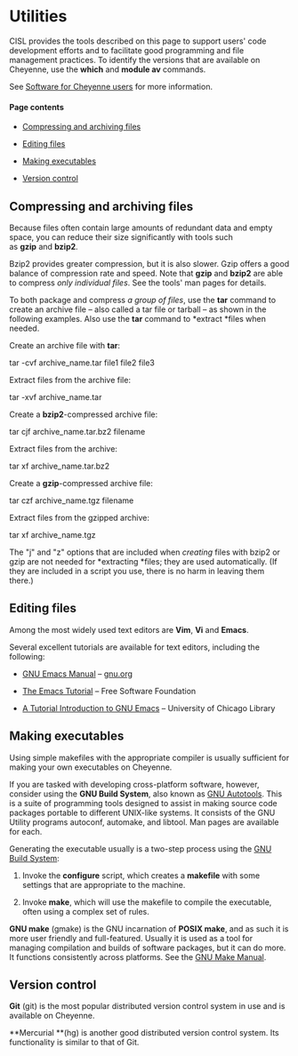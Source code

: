 # Utilities

CISL provides the tools described on this page to support users' code
development efforts and to facilitate good programming and file
management practices. To identify the versions that are available on
Cheyenne, use the **which** and **module av** commands.

See [<u>Software for Cheyenne
users</u>](file:////display/RC/Software+on+Cheyenne) for more
information.

#### Page contents

- [Compressing and archiving
  files](#Utilities-Compressingandarchivingfiles)

- [Editing files](#Utilities-Editingfiles)

- [Making executables](#Utilities-Makingexecutables)

- [Version control](#Utilities-Versioncontrol)

## Compressing and archiving files

Because files often contain large amounts of redundant data and empty
space, you can reduce their size significantly with tools such
as **gzip** and **bzip2**.

Bzip2 provides greater compression, but it is also slower. Gzip offers a
good balance of compression rate and speed. Note
that **gzip** and **bzip2** are able to compress *only individual
files*. See the tools' man pages for details.

To both package and compress *a group of files*, use the **tar** command
to create an archive file – also called a tar file or tarball – as shown
in the following examples. Also use the **tar** command
to *extract *files when needed.

Create an archive file with **tar**:

tar -cvf archive_name.tar file1 file2 file3

Extract files from the archive file:

tar -xvf archive_name.tar

Create a **bzip2**-compressed archive file:

tar cjf archive_name.tar.bz2 filename

Extract files from the archive:

tar xf archive_name.tar.bz2

Create a **gzip**-compressed archive file:

tar czf archive_name.tgz filename

Extract files from the gzipped archive:

tar xf archive_name.tgz

The "j" and "z" options that are included when *creating* files with
bzip2 or gzip are not needed for *extracting *files; they are used
automatically. (If they are included in a script you use, there is no
harm in leaving them there.)

## Editing files

Among the most widely used text editors
are **Vim**, **Vi** and **Emacs**.

Several excellent tutorials are available for text editors, including
the following:

- [GNU Emacs
  Manual](https://www.gnu.org/software/emacs/manual/) – [gnu.org](https://gnu.org/)

- [The Emacs
  Tutorial](http://www.stolaf.edu/people/humke/UNIX/emacs-tutorial.html) –
  Free Software Foundation

- [A Tutorial Introduction to GNU
  Emacs](http://www2.lib.uchicago.edu/keith/tcl-course/emacs-tutorial.html) –
  University of Chicago Library

## Making executables

Using simple makefiles with the appropriate compiler is usually
sufficient for making your own executables on Cheyenne.

If you are tasked with developing cross-platform software, however,
consider using the **GNU Build System**, also known as [GNU
Autotools](https://www.gnu.org/software/automake/manual/html_node/Autotools-Introduction.html).
This is a suite of programming tools designed to assist in making source
code packages portable to different UNIX-like systems. It consists of
the GNU Utility programs autoconf, automake, and libtool. Man pages are
available for each.

Generating the executable usually is a two-step process using the [GNU
Build
System](https://www.gnu.org/software/autoconf/manual/autoconf-2.67/html_node/The-GNU-Build-System.html):

1.  Invoke the **configure** script, which creates a **makefile** with
    some settings that are appropriate to the machine.

2.  Invoke **make**, which will use the makefile to compile the
    executable, often using a complex set of rules.

**GNU make** (gmake) is the GNU incarnation of **POSIX make**, and as
such it is more user friendly and full-featured. Usually it is used as a
tool for managing compilation and builds of software packages, but it
can do more. It functions consistently across platforms. See the [GNU
Make Manual](https://www.gnu.org/software/make/manual/).

## Version control

**Git** (git) is the most popular distributed version control system in
use and is available on Cheyenne.

**Mercurial **(hg) is another good distributed version control system.
Its functionality is similar to that of Git.
